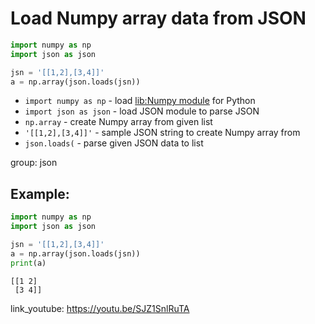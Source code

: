 # Load Numpy array data from JSON

```python
import numpy as np
import json as json

jsn = '[[1,2],[3,4]]'
a = np.array(json.loads(jsn))
```

- `import numpy as np` - load [lib:Numpy module](/python-numpy/how-to-install-python-numpy-lib) for Python
- `import json as json` - load JSON module to parse JSON
- `np.array` - create Numpy array from given list
- `'[[1,2],[3,4]]'` - sample JSON string to create Numpy array from
- `json.loads(` - parse given JSON data to list

group: json

## Example: 
```python
import numpy as np
import json as json

jsn = '[[1,2],[3,4]]'
a = np.array(json.loads(jsn))
print(a)
```
```
[[1 2]
 [3 4]]

```

link_youtube: https://youtu.be/SJZ1SnlRuTA
